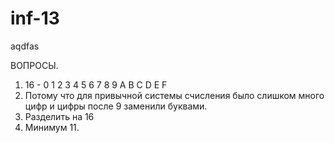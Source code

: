 # inf-13
aqdfas

ВОПРОСЫ.

1. 16 - 0 1 2 3 4 5 6 7 8 9 A B C D E F
2. Потому что для привычной системы счисления было слишком много цифр и цифры после 9 заменили буквами.
3. Разделить на 16 
4. Минимум 11.
